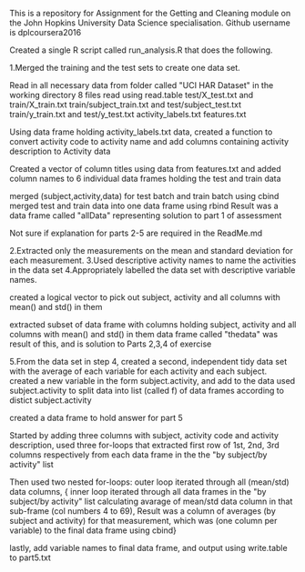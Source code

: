 This is a repository for Assignment for the Getting and Cleaning module on 
the John Hopkins University Data Science 
specialisation. Github username is dplcoursera2016

Created a single R script called run_analysis.R that does the following. 

1.Merged the training and the test sets to create one data set.

Read in all necessary data from folder called "UCI HAR Dataset" in the working directory
8 files read using read.table
test/X_test.txt    and   train/X_train.txt
train/subject_train.txt    and   test/subject_test.txt
train/y_train.txt    and   test/y_test.txt
activity_labels.txt
features.txt

Using data frame holding activity_labels.txt data, created a function to convert activity code to activity name
and add columns containing activity description to Activity data 

Created a vector of column titles using data from features.txt
and added column names to 6 individual data frames holding the test and train data  

merged (subject,activity,data) for test batch and train batch using cbind
merged test and train data into one data frame using rbind
Result was a data frame called "allData" representing solution to part 1 of assessment



Not sure if explanation for parts 2-5 are required in the ReadMe.md

2.Extracted only the measurements on the mean and standard deviation for each measurement. 
3.Used descriptive activity names to name the activities in the data set
4.Appropriately labelled the data set with descriptive variable names. 

created a logical vector to pick out subject, activity and all columns with mean() and std() in them

extracted subset of data frame with columns holding subject, activity and all columns with mean() and std() in them
data frame called "thedata" was result of this, and is solution to Parts 2,3,4 of exercise

5.From the data set in step 4, created a second, independent tidy data set with the average of each variable for each activity and each subject.
created a new variable in the form subject.activity, and add to the data
used subject.activity to split data into list (called f) of data frames according to distict subject.activity

created a data frame to hold answer for part 5

Started by adding three columns with subject, activity code and activity description, 
used three for-loops that extracted first row of 1st, 2nd, 3rd columns respectively from each data frame 
in the the "by subject/by activity" list

Then used two nested for-loops:
outer loop iterated through all (mean/std) data columns, 
{ inner loop iterated through all data frames in the "by subject/by activity" list
calculating avarage of mean/std data column in that sub-frame (col numbers 4 to 69),
Result was a column of averages (by subject and activity) for that measurement, which was 
(one column per variable) to the final data frame using cbind} 

lastly, add variable names to final data frame, and output using write.table to part5.txt
